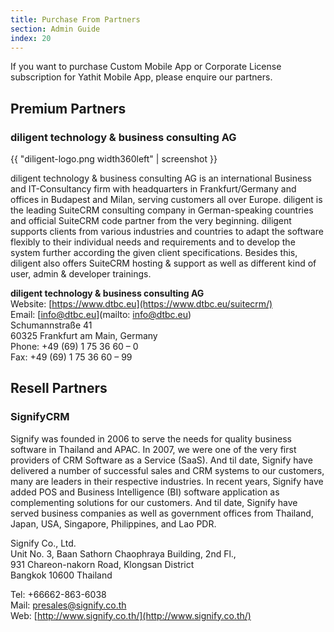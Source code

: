 ```yaml
---
title: Purchase From Partners
section: Admin Guide
index: 20
---
```


If you want to purchase Custom Mobile App or Corporate License subscription for Yathit Mobile App, please enquire our partners.

## Premium Partners

### diligent technology &amp; business consulting AG

{{ "diligent-logo.png width360left" | screenshot }}

diligent technology &amp; business consulting AG is an international Business and IT-Consultancy
firm with headquarters in Frankfurt/Germany and offices in Budapest and Milan, serving
customers all over Europe.
diligent is the leading SuiteCRM consulting company in German-speaking countries and official
SuiteCRM code partner from the very beginning. diligent supports clients from various industries
and countries to adapt the software flexibly to their individual needs and requirements and to
develop the system further according the given client specifications.
Besides this, diligent also offers SuiteCRM hosting &amp; support as well as different kind of user,
admin &amp; developer trainings.


<b>diligent technology &amp; business consulting AG</b><br/>
Website: [https://www.dtbc.eu](https://www.dtbc.eu/suitecrm/)<br/>
Email: [info@dtbc.eu](mailto: info@dtbc.eu)<br/>
Schumannstraße 41<br/>
60325 Frankfurt am Main, Germany<br/>
Phone: +49 (69) 1 75 36 60 – 0<br/>
Fax: +49 (69) 1 75 36 60 – 99

## Resell Partners

### SignifyCRM

Signify was founded in 2006 to serve the needs for quality business software in Thailand and APAC.     In 2007, we were one of the very first providers of CRM Software as a Service (SaaS). And til date, Signify have delivered a number of successful sales and CRM systems to our customers, many are leaders in their respective industries. In recent years, Signify have added POS and Business Intelligence (BI) software application as complementing solutions for our customers. And til date, Signify have served business companies as well as government offices from Thailand, Japan, USA, Singapore, Philippines, and Lao PDR.

Signify Co., Ltd.<br>
 Unit No. 3, Baan Sathorn Chaophraya Building, 2nd Fl., <br>
 931 Chareon-nakorn Road, Klongsan District <br>
 Bangkok 10600 Thailand
 
Tel: +66662-863-6038<br>
Mail: presales@signify.co.th<br>
Web: [http://www.signify.co.th/](http://www.signify.co.th/)

